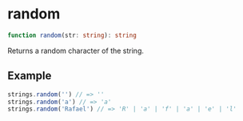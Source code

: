 # random

```ts
function random(str: string): string
```

Returns a random character of the string.

## Example

```ts
strings.random('') // => ''
strings.random('a') // => 'a'
strings.random('Rafael') // => 'R' | 'a' | 'f' | 'a' | 'e' | 'l'
```
